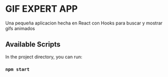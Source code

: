 # GIF EXPERT APP
Una pequeña aplicacion hecha en React con Hooks para buscar y mostrar gifs animados


## Available Scripts

In the project directory, you can run:

### `npm start`
